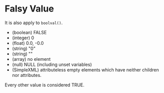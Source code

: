 # Falsy Value

It is also apply to `boolval()`.

- (boolean) FALSE
- (integer) 0
- (float) 0.0, -0.0
- (string) "0"
- (string) ""
- (array) no element
- (null) NULL (including unset variables)
- (SimpleXML) attributeless empty elements which have neither children nor attributes.

Every other value is considered TRUE.